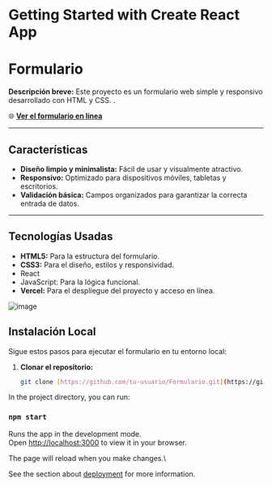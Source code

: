 # Getting Started with Create React App

# Formulario

**Descripción breve:** Este proyecto es un formulario web simple y responsivo desarrollado con HTML y CSS. .

🌐 **[Ver el formulario en línea](https://formulario-six-chi.vercel.app/)**

---

## Características
- **Diseño limpio y minimalista:** Fácil de usar y visualmente atractivo.
- **Responsivo:** Optimizado para dispositivos móviles, tabletas y escritorios.
- **Validación básica:** Campos organizados para garantizar la correcta entrada de datos.

---

## Tecnologías Usadas
- **HTML5:** Para la estructura del formulario.
- **CSS3:** Para el diseño, estilos y responsividad.
- React
- JavaScript: Para la lógica funcional.
- **Vercel:** Para el despliegue del proyecto y acceso en línea.


![image](https://github.com/user-attachments/assets/6b00cf82-93c8-4cec-b62d-d135f8b67f50)



## Instalación Local

Sigue estos pasos para ejecutar el formulario en tu entorno local:

1. **Clonar el repositorio:**
   ```bash
   git clone [https://github.com/tu-usuario/Formulario.git](https://github.com/rafagax/formulario.git)

In the project directory, you can run:

### `npm start`

Runs the app in the development mode.\
Open [http://localhost:3000](http://localhost:3000) to view it in your browser.

The page will reload when you make changes.\


See the section about [deployment](https://facebook.github.io/create-react-app/docs/deployment) for more information.

